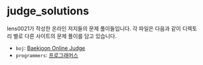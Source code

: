 # judge_solutions

lens0021가 작성한 온라인 저지들의 문제 풀이들입니다.
각 파일은 다음과 같이 디렉토리 별로 다른 사이트의 문제 풀이를 담고 있습니다.

- `boj`: [Baekjoon Online Judge]
- `programmers`: [프로그래머스]

[baekjoon online judge]: https://www.acmicpc.net/
[vs코드]: https://code.visualstudio.com/
[프로그래머스]: https://programmers.co.kr
